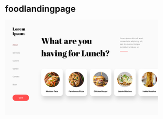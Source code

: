 # foodlandingpage

![landing page desktop ui](https://raw.githubusercontent.com/Manishbajpai055/foodlandingpage/main/Landing%2B-%2BMacbook.png)

